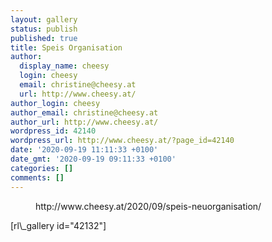 ```yaml
---
layout: gallery
status: publish
published: true
title: Speis Organisation
author:
  display_name: cheesy
  login: cheesy
  email: christine@cheesy.at
  url: http://www.cheesy.at/
author_login: cheesy
author_email: christine@cheesy.at
author_url: http://www.cheesy.at/
wordpress_id: 42140
wordpress_url: http://www.cheesy.at/?page_id=42140
date: '2020-09-19 11:11:33 +0100'
date_gmt: '2020-09-19 09:11:33 +0100'
categories: []
comments: []
---
```

<!-- wp:core-embed/wordpress {"url":"http://www.cheesy.at/2020/09/speis-neuorganisation/","type":"rich","providerNameSlug":"cheesy-at","className":""} -->
<figure class="wp-block-embed-wordpress wp-block-embed is-type-rich is-provider-cheesy-at">
<div class="wp-block-embed__wrapper">
http://www.cheesy.at/2020/09/speis-neuorganisation/
</div>
</figure>
<!-- /wp:core-embed/wordpress -->
<!-- wp:paragraph -->
[rl\_gallery id="42132"]
<!-- /wp:paragraph -->
